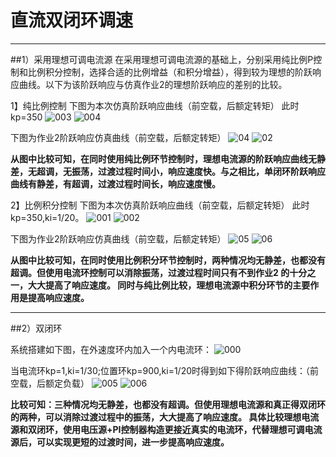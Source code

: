 ﻿# 直流双闭环调速

---

##1）采用理想可调电流源
在采用理想可调电流源的基础上，分别采用纯比例P控制和比例积分控制，选择合适的比例增益（和积分增益），得到较为理想的阶跃响应曲线。以下为该阶跃响应与仿真作业2的理想阶跃响应的差别的比较。

1】纯比例控制
下图为本次仿真阶跃响应曲线（前空载，后额定转矩）
此时kp=350
![003](https://github.com/HUSTIChiaHu/photo/blob/master/003.png)
![004](https://github.com/HUSTIChiaHu/photo/blob/master/004.png)

下图为作业2阶跃响应仿真曲线（前空载，后额定转矩）
![04](https://github.com/HUSTIChiaHu/photo/blob/master/03.png)
![02](https://github.com/HUSTIChiaHu/photo/blob/master/02.png)

**从图中比较可知，在同时使用纯比例环节控制时，理想电流源的阶跃响应曲线无静差，无超调，无振荡，过渡过程时间小，响应速度快。与之相比，单闭环阶跃响应曲线有静差，有超调，过渡过程时间长，响应速度慢。**

2】比例积分控制
下图为本次仿真阶跃响应曲线（前空载，后额定转矩）
此时kp=350,ki=1/20。
![001](https://github.com/HUSTIChiaHu/photo/blob/master/001.png)
![002](https://github.com/HUSTIChiaHu/photo/blob/master/002.png)

下图为作业2阶跃响应仿真曲线（前空载，后额定转矩）
![05](https://github.com/HUSTIChiaHu/photo/blob/master/05.png)
![06](https://github.com/HUSTIChiaHu/photo/blob/master/06.png)

**从图中比较可知，在同时使用比例积分环节控制时，两种情况均无静差，也都没有超调。但使用电流环控制可以消除振荡，过渡过程时间只有不到作业2 的十分之一，大大提高了响应速度。
同时与纯比例比较，理想电流源中积分环节的主要作用是提高响应速度。**

---

##2）双闭环

系统搭建如下图，在外速度环内加入一个内电流环：
![000](https://github.com/HUSTIChiaHu/photo/blob/master/000.png)

当电流环kp=1,ki=1/30;位置环kp=900,ki=1/20时得到如下得阶跃响应曲线：（前空载，后额定负载）
![005](https://github.com/HUSTIChiaHu/photo/blob/master/005.png)
![006](https://github.com/HUSTIChiaHu/photo/blob/master/006.png)

**比较可知：三种情况均无静差，也都没有超调。但使用理想电流源和真正得双闭环的两种，可以消除过渡过程中的振荡，大大提高了响应速度。
具体比较理想电流源和双闭环，使用电压源+PI控制器构造更接近真实的电流环，代替理想可调电流源后，可以实现更短的过渡时间，进一步提高响应速度。**


